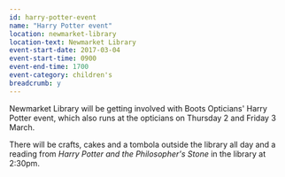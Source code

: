 ```yaml
---
id: harry-potter-event
name: "Harry Potter event"
location: newmarket-library
location-text: Newmarket Library
event-start-date: 2017-03-04
event-start-time: 0900
event-end-time: 1700
event-category: children's
breadcrumb: y
---
```


Newmarket Library will be getting involved with Boots Opticians' Harry Potter event, which also runs at the opticians on Thursday 2 and Friday 3 March.

There will be crafts, cakes and a tombola outside the library all day and a reading from <cite>Harry Potter and the Philosopher's Stone</cite> in the library at 2:30pm.
